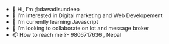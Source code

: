 - 👋 Hi, I’m @dawadisundeep
- 👀 I’m interested in Digital marketing and Web Developement
- 🌱 I’m currently learning Javascript
- 💞️ I’m looking to collaborate on Iot and message broker
- 📫 How to reach me ?- 9806717636 , Nepal

<!---
dawadisundeep/dawadisundeep is a ✨ special ✨ repository because its `README.md` (this file) appears on your GitHub profile.
You can click the Preview link to take a look at your changes.
--->
